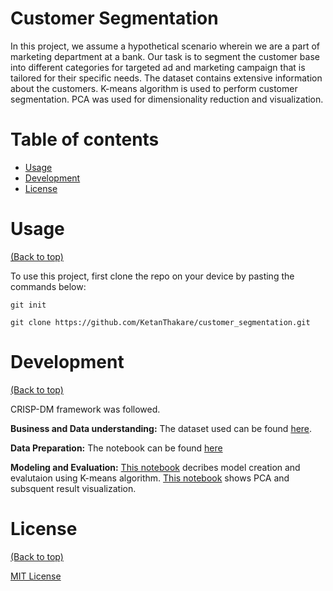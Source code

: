 # Customer Segmentation
In this project, we assume a hypothetical scenario wherein we are a part of marketing department at a bank. Our task is to segment the customer base into different categories for targeted ad and marketing campaign that is tailored for their specific needs. The dataset contains extensive information about the customers. K-means algorithm is used to perform customer segmentation. PCA was used for dimensionality reduction and visualization. 

# Table of contents
- [Usage](#usage)
- [Development](#development)
- [License](#license)


# Usage
[(Back to top)](#table-of-contents)

To use this project, first clone the repo on your device by pasting the commands below:

```git init```

```git clone https://github.com/KetanThakare/customer_segmentation.git```



# Development
[(Back to top)](#table-of-contents)

CRISP-DM framework was followed.

**Business and Data understanding:** The dataset used can be found [here](Marketing_data.csv).

**Data Preparation:** The notebook can be found [here](EDA.ipynb)

**Modeling and Evaluation:** [This notebook](Market%20segmentation%20using%20K-means.ipynb) decribes model creation and evalutaion using K-means algorithm. [This notebook](PCA%20and%20result%20visualization) shows PCA and subsquent result visualization. 


# License
[(Back to top)](#table-of-contents)

[MIT License](https://github.com/git/git-scm.com/blob/main/MIT-LICENSE.txt)
